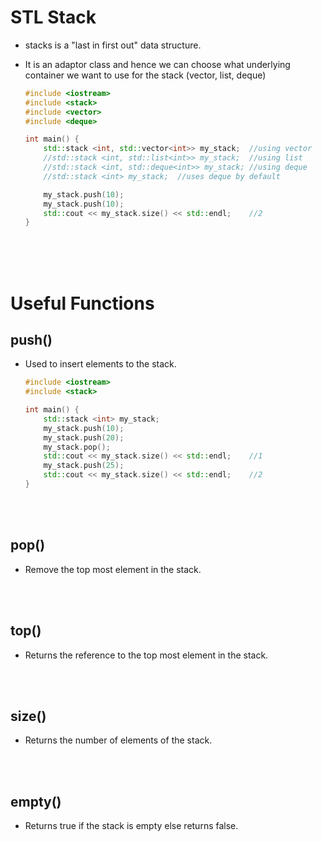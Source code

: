 # STL Stack

- stacks is a "last in first out" data structure.
- It is an adaptor class and hence we can choose what underlying container we want to use for the stack (vector, list, deque)

  ```cpp
  #include <iostream>
  #include <stack>
  #include <vector>
  #include <deque>

  int main() {
      std::stack <int, std::vector<int>> my_stack;	//using vector
      //std::stack <int, std::list<int>> my_stack;	//using list
      //std::stack <int, std::deque<int>> my_stack;	//using deque
      //std::stack <int> my_stack;  //uses deque by default

      my_stack.push(10);
      my_stack.push(10);
      std::cout << my_stack.size() << std::endl;	//2
  }
  ```

<br>
<br>
<br>

# Useful Functions

## push()

- Used to insert elements to the stack.

  ```cpp
  #include <iostream>
  #include <stack>

  int main() {
      std::stack <int> my_stack;
      my_stack.push(10);
      my_stack.push(20);
      my_stack.pop();
      std::cout << my_stack.size() << std::endl;	//1
      my_stack.push(25);
      std::cout << my_stack.size() << std::endl;	//2
  }
  ```

<br>
<br>

## pop()

- Remove the top most element in the stack.

<br>
<br>

## top()

- Returns the reference to the top most element in the stack.

<br>
<br>

## size()

- Returns the number of elements of the stack.

<br>
<br>

## empty()

- Returns true if the stack is empty else returns false.

